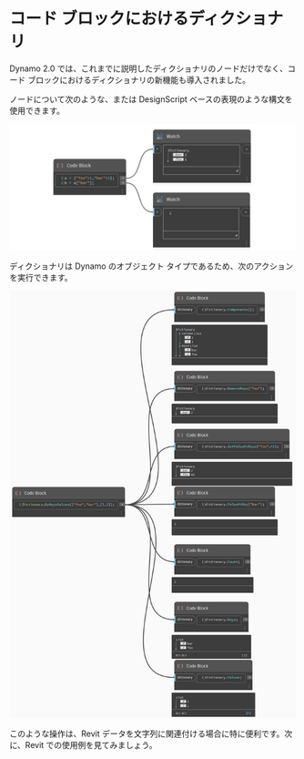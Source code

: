 # コード ブロックにおけるディクショナリ

Dynamo 2.0 では、これまでに説明したディクショナリのノードだけでなく、コード ブロックにおけるディクショナリの新機能も導入されました。

ノードについて次のような、または DesignScript ベースの表現のような構文を使用できます。

![](<../images/5-5/3/dictionaries in cb - syntax (1).jpg>)

ディクショナリは Dynamo のオブジェクト タイプであるため、次のアクションを実行できます。

![](<../images/5-5/3/dictionaries in cb - actions with code blocks.jpg>)

このような操作は、Revit データを文字列に関連付ける場合に特に便利です。次に、Revit での使用例を見てみましょう。
